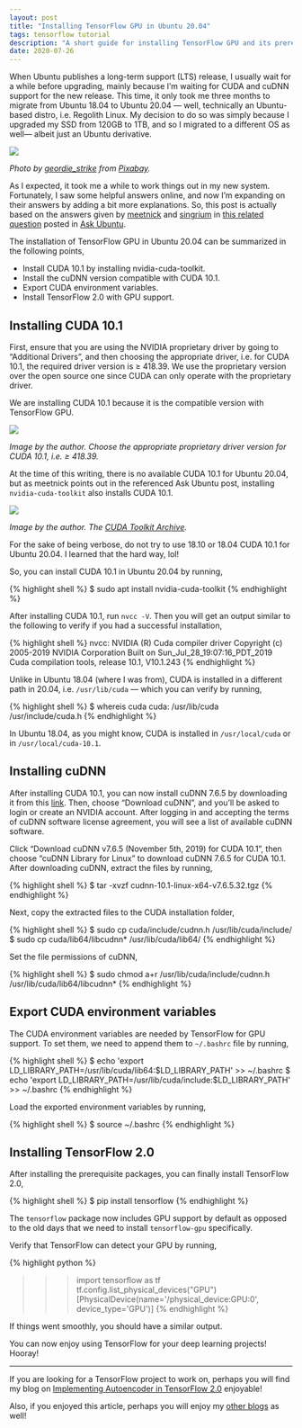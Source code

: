 ```yaml
---
layout: post
title: "Installing TensorFlow GPU in Ubuntu 20.04"
tags: tensorflow tutorial
description: "A short guide for installing TensorFlow GPU and its prerequisite packages."
date: 2020-07-26
---
```


When Ubuntu publishes a long-term support (LTS) release, I usually wait for a while before upgrading, mainly because I’m waiting for CUDA and cuDNN support for the new release. This time, it only took me three months to migrate from Ubuntu 18.04 to Ubuntu 20.04 — well, technically an Ubuntu-based distro, i.e. Regolith Linux. My decision to do so was simply because I upgraded my SSD from 120GB to 1TB, and so I migrated to a different OS as well— albeit just an Ubuntu derivative.

![](https://miro.medium.com/max/875/0*BZ9WK2GGWWHa0g32.jpg)

*Photo by [geordie_strike](https://pixabay.com/users/geordie_strike-17222189/) from [Pixabay](https://pixabay.com/photos/laptop-computer-business-tech-5421966/).*

As I expected, it took me a while to work things out in my new system. Fortunately, I saw some helpful answers online, and now I’m expanding on their answers by adding a bit more explanations. So, this post is actually based on the answers given by [meetnick](https://askubuntu.com/users/263979/meetnick) and [singrium](https://askubuntu.com/users/822295/singrium) in [this related question](https://askubuntu.com/questions/1230645/when-is-cuda-gonna-be-released-for-ubuntu-20-04) posted in [Ask Ubuntu](https://askubuntu.com/).

The installation of TensorFlow GPU in Ubuntu 20.04 can be summarized in the following points,
* Install CUDA 10.1 by installing nvidia-cuda-toolkit.
* Install the cuDNN version compatible with CUDA 10.1.
* Export CUDA environment variables.
* Install TensorFlow 2.0 with GPU support.

## Installing CUDA 10.1
First, ensure that you are using the NVIDIA proprietary driver by going to “Additional Drivers”, and then choosing the appropriate driver, i.e. for CUDA 10.1, the required driver version is ≥ 418.39. We use the proprietary version over the open source one since CUDA can only operate with the proprietary driver.

We are installing CUDA 10.1 because it is the compatible version with TensorFlow GPU.

![](https://miro.medium.com/max/875/0*M-eE2LPKX5trA4Hx.png)

*Image by the author. Choose the appropriate proprietary driver version for CUDA 10.1, i.e. ≥ 418.39.*

At the time of this writing, there is no available CUDA 10.1 for Ubuntu 20.04, but as meetnick points out in the referenced Ask Ubuntu post, installing `nvidia-cuda-toolkit` also installs CUDA 10.1.

![](https://miro.medium.com/max/875/1*mo5sI-Ek02Q9j42EnmhhWQ.png)

*Image by the author. The [CUDA Toolkit Archive](https://developer.nvidia.com/cuda-10.1-download-archive-base?target_os=Linux&target_arch=x86_64&target_distro=Ubuntu).*

For the sake of being verbose, do not try to use 18.10 or 18.04 CUDA 10.1 for Ubuntu 20.04. I learned that the hard way, lol!

So, you can install CUDA 10.1 in Ubuntu 20.04 by running,

{% highlight shell %}
$ sudo apt install nvidia-cuda-toolkit
{% endhighlight %}

After installing CUDA 10.1, run `nvcc -V`. Then you will get an output similar to the following to verify if you had a successful installation,

{% highlight shell %}
nvcc: NVIDIA (R) Cuda compiler driver
Copyright (c) 2005-2019 NVIDIA Corporation
Built on Sun_Jul_28_19:07:16_PDT_2019
Cuda compilation tools, release 10.1, V10.1.243
{% endhighlight %}

Unlike in Ubuntu 18.04 (where I was from), CUDA is installed in a different path in 20.04, i.e. `/usr/lib/cuda` — which you can verify by running,

{% highlight shell %}
$ whereis cuda
cuda: /usr/lib/cuda /usr/include/cuda.h
{% endhighlight %}

In Ubuntu 18.04, as you might know, CUDA is installed in `/usr/local/cuda` or in `/usr/local/cuda-10.1`.

## Installing cuDNN

After installing CUDA 10.1, you can now install cuDNN 7.6.5 by downloading it from this [link](https://developer.nvidia.com/rdp/form/cudnn-download-survey). Then, choose “Download cuDNN”, and you’ll be asked to login or create an NVIDIA account. After logging in and accepting the terms of cuDNN software license agreement, you will see a list of available cuDNN software.

Click “Download cuDNN v7.6.5 (November 5th, 2019) for CUDA 10.1”, then choose “cuDNN Library for Linux” to download cuDNN 7.6.5 for CUDA 10.1. After downloading cuDNN, extract the files by running,

{% highlight shell %}
$ tar -xvzf cudnn-10.1-linux-x64-v7.6.5.32.tgz
{% endhighlight %}

Next, copy the extracted files to the CUDA installation folder,

{% highlight shell %}
$ sudo cp cuda/include/cudnn.h /usr/lib/cuda/include/
$ sudo cp cuda/lib64/libcudnn* /usr/lib/cuda/lib64/
{% endhighlight %}

Set the file permissions of cuDNN,

{% highlight shell %}
$ sudo chmod a+r /usr/lib/cuda/include/cudnn.h
/usr/lib/cuda/lib64/libcudnn*
{% endhighlight %}

## Export CUDA environment variables


The CUDA environment variables are needed by TensorFlow for GPU support. To set them, we need to append them to `~/.bashrc` file by running,

{% highlight shell %}
$ echo 'export LD_LIBRARY_PATH=/usr/lib/cuda/lib64:$LD_LIBRARY_PATH' >> ~/.bashrc
$ echo 'export LD_LIBRARY_PATH=/usr/lib/cuda/include:$LD_LIBRARY_PATH' >> ~/.bashrc
{% endhighlight %}

Load the exported environment variables by running,

{% highlight shell %}
$ source ~/.bashrc
{% endhighlight %}

## Installing TensorFlow 2.0

After installing the prerequisite packages, you can finally install TensorFlow 2.0,

{% highlight shell %}
$ pip install tensorflow
{% endhighlight %}

The `tensorflow` package now includes GPU support by default as opposed to the old days that we need to install `tensorflow-gpu` specifically.

Verify that TensorFlow can detect your GPU by running,

{% highlight python %}
>>> import tensorflow as tf
>>> tf.config.list_physical_devices("GPU")
[PhysicalDevice(name='/physical_device:GPU:0', device_type='GPU')]
{% endhighlight %}

If things went smoothly, you should have a similar output.

You can now enjoy using TensorFlow for your deep learning projects! Hooray!

---

If you are looking for a TensorFlow project to work on, perhaps you will find my blog on [Implementing Autoencoder in TensorFlow 2.0](https://afagarap.github.io/2019/03/20/implementing-autoencoder-in-tensorflow-2.0.html) enjoyable!

Also, if you enjoyed this article, perhaps you will enjoy my [other blogs](https://medium.com/@afagarap) as well!
